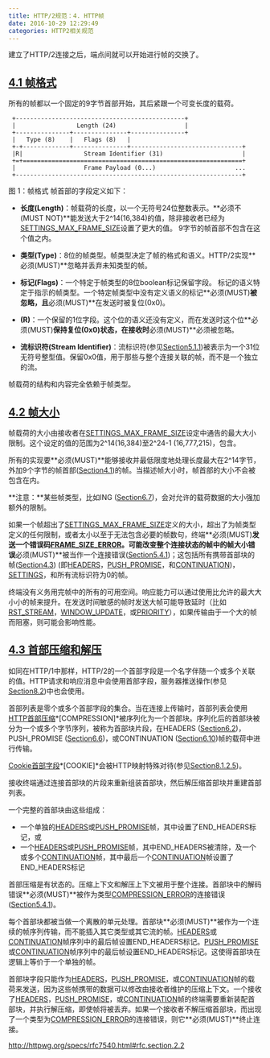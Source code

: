 ```yaml
---
title: HTTP/2规范：4. HTTP帧
date: 2016-10-29 12:29:49
categories: HTTP2相关规范
---
```


建立了HTTP/2连接之后，端点间就可以开始进行帧的交换了。

<!--more-->

## [4.1 帧格式](http://httpwg.org/specs/rfc7540.html#FrameHeader)
所有的帧都以一个固定的9字节首部开始，其后紧跟一个可变长度的载荷。
```
 +-----------------------------------------------+
 |                 Length (24)                   |
 +---------------+---------------+---------------+
 |   Type (8)    |   Flags (8)   |
 +-+-------------+---------------+-------------------------------+
 |R|                 Stream Identifier (31)                      |
 +=+=============================================================+
 |                   Frame Payload (0...)                      ...
 +---------------------------------------------------------------+
```
图 1：帧格式
帧首部的字段定义如下：
* **长度(Length)**：帧载荷的长度，以一个无符号24位整数表示。**必须不(MUST NOT)**能发送大于2^14(16,384)的值，除非接收者已经为[SETTINGS_MAX_FRAME_SIZE](http://httpwg.org/specs/rfc7540.html#SETTINGS_MAX_FRAME_SIZE)设置了更大的值。
9字节的帧首部不包含在这个值之内。

* **类型(Type)**：8位的帧类型。帧类型决定了帧的格式和语义。HTTP/2实现**必须(MUST)**忽略并丢弃未知类型的帧。

* **标记(Flags)**：一个特定于帧类型的8位boolean标记保留字段。
标记的语义特定于指示的帧类型。一个特定帧类型中没有定义语义的标记**必须(MUST)**被忽略，且**必须(MUST)**在发送时被复位(0x0)。

* **(R)**：一个保留的1位字段。这个位的语义还没有定义，而在发送时这个位**必须(MUST)**保持复位(0x0)状态，在接收时**必须(MUST)**必须被忽略。

* **流标识符(Stream Identifier)**：流标识符(参见[Section5.1.1](http://httpwg.org/specs/rfc7540.html#StreamIdentifiers))被表示为一个31位无符号整型值。保留0x0值，用于那些与整个连接关联的帧，而不是一个独立的流。

帧载荷的结构和内容完全依赖于帧类型。

## [4.2 帧大小](http://httpwg.org/specs/rfc7540.html#FrameSize)
帧载荷的大小由接收者在[SETTINGS_MAX_FRAME_SIZE](http://httpwg.org/specs/rfc7540.html#SETTINGS_MAX_FRAME_SIZE)设定中通告的最大大小限制。这个设定的值的范围为2^14(16,384)至2^24-1 (16,777,215)，包含。

所有的实现要**必须(MUST)**能够接收并最低限度地处理长度最大在2^14字节，外加9个字节的帧首部([Section4.1](http://httpwg.org/specs/rfc7540.html#FrameHeader))的帧。当描述帧大小时，帧首部的大小不会被包含在内。

**注意：**某些帧类型，比如ING ([Section6.7](http://httpwg.org/specs/rfc7540.html#PING))，会对允许的载荷数据的大小强加额外的限制。

如果一个帧超出了[SETTINGS_MAX_FRAME_SIZE](http://httpwg.org/specs/rfc7540.html#SETTINGS_MAX_FRAME_SIZE)定义的大小，超出了为帧类型定义的任何限制，或者太小以至于无法包含必要的帧数句，终端**必须(MUST)**发送一个错误码[FRAME_SIZE_ERROR](http://httpwg.org/specs/rfc7540.html#FRAME_SIZE_ERROR)。可能改变整个连接状态的帧中的帧大小错误**必须(MUST)**被当作一个连接错误([Section5.4.1](http://httpwg.org/specs/rfc7540.html#ConnectionErrorHandler))；这包括所有携带首部块的帧([Section4.3](http://httpwg.org/specs/rfc7540.html#HeaderBlock)) (即[HEADERS](http://httpwg.org/specs/rfc7540.html#HEADERS)，[PUSH_PROMISE](http://httpwg.org/specs/rfc7540.html#PUSH_PROMISE)，和[CONTINUATION](http://httpwg.org/specs/rfc7540.html#CONTINUATION))，[SETTINGS](http://httpwg.org/specs/rfc7540.html#SETTINGS)，和所有流标识符为0的帧。

终端没有义务用完帧中的所有的可用空间。响应能力可以通过使用比允许的最大大小小的帧来提升。在发送时间敏感的帧时发送大帧可能导致延时（比如[RST_STREAM](http://httpwg.org/specs/rfc7540.html#RST_STREAM)，[WINDOW_UPDATE](http://httpwg.org/specs/rfc7540.html#WINDOW_UPDATE)，或[PRIORITY](http://httpwg.org/specs/rfc7540.html#PRIORITY)），如果传输由于一个大的帧而阻塞，则可能会影响性能。


## [4.3 首部压缩和解压](http://httpwg.org/specs/rfc7540.html#HeaderBlock)
如同在HTTP/1中那样，HTTP/2的一个首部字段是一个名字伴随一个或多个关联的值。HTTP请求和响应消息中会使用首部字段，服务器推送操作(参见[Section8.2](http://httpwg.org/specs/rfc7540.html#PushResources))中也会使用。

首部列表是零个或多个首部字段的集合。当在连接上传输时，首部列表会使用[HTTP首部压缩](http://httpwg.org/specs/rfc7540.html#COMPRESSION)*[COMPRESSION]*被序列化为一个首部块。序列化后的首部块被分为一个或多个字节序列，被称为首部块片段，在HEADERS ([Section6.2](http://httpwg.org/specs/rfc7540.html#HEADERS))，PUSH_PROMISE ([Section6.6](http://httpwg.org/specs/rfc7540.html#PUSH_PROMISE))，或CONTINUATION ([Section6.10](http://httpwg.org/specs/rfc7540.html#CONTINUATION))帧的载荷中进行传输。

[Cookie首部字段](http://httpwg.org/specs/rfc7540.html#COOKIE)*[COOKIE]*会被HTTP映射特殊对待(参见[Section8.1.2.5](http://httpwg.org/specs/rfc7540.html#CompressCookie))。

接收终端通过连接首部块的片段来重新组装首部块，然后解压缩首部块并重建首部列表。

一个完整的首部块由这些组成：
* 一个单独的[HEADERS](http://httpwg.org/specs/rfc7540.html#HEADERS)或[PUSH_PROMISE](http://httpwg.org/specs/rfc7540.html#PUSH_PROMISE)帧，其中设置了END_HEADERS标记，或
* 一个[HEADERS](http://httpwg.org/specs/rfc7540.html#HEADERS)或[PUSH_PROMISE](http://httpwg.org/specs/rfc7540.html#PUSH_PROMISE)帧，其中END_HEADERS被清除，及一个或多个[CONTINUATION](http://httpwg.org/specs/rfc7540.html#CONTINUATION)帧，其中最后一个[CONTINUATION](http://httpwg.org/specs/rfc7540.html#CONTINUATION)帧设置了END_HEADERS标记

首部压缩是有状态的。压缩上下文和解压上下文被用于整个连接。首部块中的解码错误**必须(MUST)**被作为类型[COMPRESSION_ERROR](http://httpwg.org/specs/rfc7540.html#COMPRESSION_ERROR)的连接错误([Section5.4.1](http://httpwg.org/specs/rfc7540.html#ConnectionErrorHandler))。

每个首部块都被当做一个离散的单元处理。首部块**必须(MUST)**被作为一个连续的帧序列传输，而不能插入其它类型或其它流的帧。[HEADERS](http://httpwg.org/specs/rfc7540.html#HEADERS)或[CONTINUATION](http://httpwg.org/specs/rfc7540.html#CONTINUATION)帧序列中的最后帧设置END_HEADERS标记。[PUSH_PROMISE](http://httpwg.org/specs/rfc7540.html#PUSH_PROMISE)或[CONTINUATION](http://httpwg.org/specs/rfc7540.html#CONTINUATION)帧序列中的最后帧设置END_HEADERS标记。这使得首部块在逻辑上等价于一个单独的帧。

首部块字段只能作为[HEADERS](http://httpwg.org/specs/rfc7540.html#HEADERS)，[PUSH_PROMISE](http://httpwg.org/specs/rfc7540.html#PUSH_PROMISE)，或[CONTINUATION](http://httpwg.org/specs/rfc7540.html#CONTINUATION)帧的载荷来发送，因为这些帧携带的数据可以修改由接收者维护的压缩上下文。一个接收了[HEADERS](http://httpwg.org/specs/rfc7540.html#HEADERS)，[PUSH_PROMISE](http://httpwg.org/specs/rfc7540.html#PUSH_PROMISE)，或[CONTINUATION](http://httpwg.org/specs/rfc7540.html#CONTINUATION)帧的终端需要重新装配首部块，并执行解压缩，即使帧将被丢弃。如果一个接收者不解压缩首部块，而出现了一个类型为[COMPRESSION_ERROR](http://httpwg.org/specs/rfc7540.html#COMPRESSION_ERROR)的连接错误，则它**必须(MUST)**终止连接。

http://httpwg.org/specs/rfc7540.html#rfc.section.2.2
